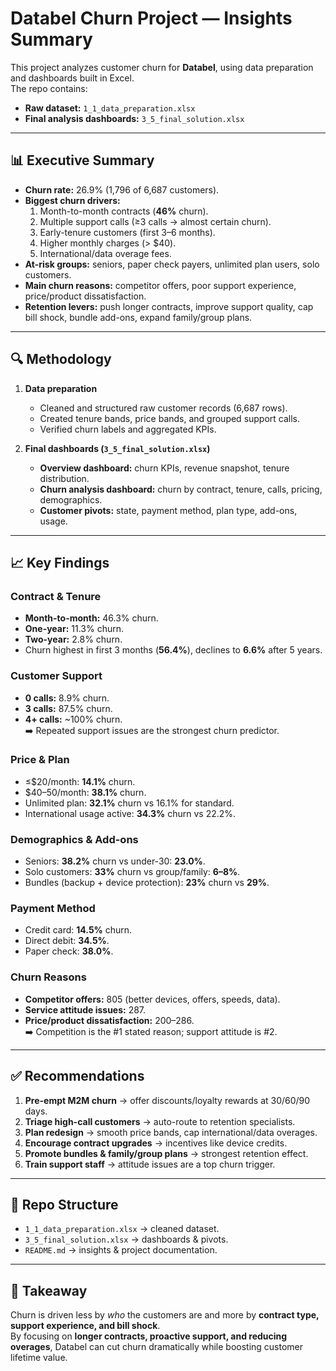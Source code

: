 # Databel Churn Project — Insights Summary

This project analyzes customer churn for **Databel**, using data preparation and dashboards built in Excel.  
The repo contains:
- **Raw dataset:** `1_1_data_preparation.xlsx`
- **Final analysis dashboards:** `3_5_final_solution.xlsx`

---

## 📊 Executive Summary
- **Churn rate:** 26.9% (1,796 of 6,687 customers).
- **Biggest churn drivers:**
  1. Month-to-month contracts (**46%** churn).
  2. Multiple support calls (≥3 calls → almost certain churn).
  3. Early-tenure customers (first 3–6 months).
  4. Higher monthly charges (> $40).
  5. International/data overage fees.
- **At-risk groups:** seniors, paper check payers, unlimited plan users, solo customers.
- **Main churn reasons:** competitor offers, poor support experience, price/product dissatisfaction.
- **Retention levers:** push longer contracts, improve support quality, cap bill shock, bundle add-ons, expand family/group plans.

---

## 🔍 Methodology
1. **Data preparation**
   - Cleaned and structured raw customer records (6,687 rows).
   - Created tenure bands, price bands, and grouped support calls.
   - Verified churn labels and aggregated KPIs.

2. **Final dashboards (`3_5_final_solution.xlsx`)**
   - **Overview dashboard:** churn KPIs, revenue snapshot, tenure distribution.
   - **Churn analysis dashboard:** churn by contract, tenure, calls, pricing, demographics.
   - **Customer pivots:** state, payment method, plan type, add-ons, usage.

---

## 📈 Key Findings

### Contract & Tenure
- **Month-to-month:** 46.3% churn.  
- **One-year:** 11.3% churn.  
- **Two-year:** 2.8% churn.  
- Churn highest in first 3 months (**56.4%**), declines to **6.6%** after 5 years.

### Customer Support
- **0 calls:** 8.9% churn.  
- **3 calls:** 87.5% churn.  
- **4+ calls:** ~100% churn.  
➡️ Repeated support issues are the strongest churn predictor.

### Price & Plan
- ≤$20/month: **14.1%** churn.  
- $40–50/month: **38.1%** churn.  
- Unlimited plan: **32.1%** churn vs 16.1% for standard.  
- International usage active: **34.3%** churn vs 22.2%.  

### Demographics & Add-ons
- Seniors: **38.2%** churn vs under-30: **23.0%**.  
- Solo customers: **33%** churn vs group/family: **6–8%**.  
- Bundles (backup + device protection): **23%** churn vs **29%**.  

### Payment Method
- Credit card: **14.5%** churn.  
- Direct debit: **34.5%**.  
- Paper check: **38.0%**.  

### Churn Reasons
- **Competitor offers:** 805 (better devices, offers, speeds, data).  
- **Service attitude issues:** 287.  
- **Price/product dissatisfaction:** 200–286.  
➡️ Competition is the #1 stated reason; support attitude is #2.

---

## ✅ Recommendations
1. **Pre-empt M2M churn** → offer discounts/loyalty rewards at 30/60/90 days.  
2. **Triage high-call customers** → auto-route to retention specialists.  
3. **Plan redesign** → smooth price bands, cap international/data overages.  
4. **Encourage contract upgrades** → incentives like device credits.  
5. **Promote bundles & family/group plans** → strongest retention effect.  
6. **Train support staff** → attitude issues are a top churn trigger.  

---

## 📂 Repo Structure
- `1_1_data_preparation.xlsx` → cleaned dataset.  
- `3_5_final_solution.xlsx` → dashboards & pivots.  
- `README.md` → insights & project documentation.  

---

## 🚀 Takeaway
Churn is driven less by *who* the customers are and more by **contract type, support experience, and bill shock**.  
By focusing on **longer contracts, proactive support, and reducing overages**, Databel can cut churn dramatically while boosting customer lifetime value.
